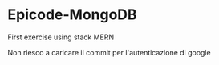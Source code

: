# Epicode-MongoDB
First exercise using stack MERN

Non riesco a caricare il commit per l'autenticazione di google
